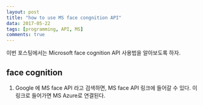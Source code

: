 ```yaml
---
layout: post
title: "how to use MS face congnition API"
data: 2017-05-22
tags: [programming, API, MS]
comments: true
---
```


이번 포스팅에서는 Microsoft face cognition API 사용법을 알아보도록 하자.

## face cognition

1. Google 에 MS face API 라고 검색하면, MS face API 링크에 들어갈 수 있다. 이 링크로 들어가면 MS Azure로 연결된다.



